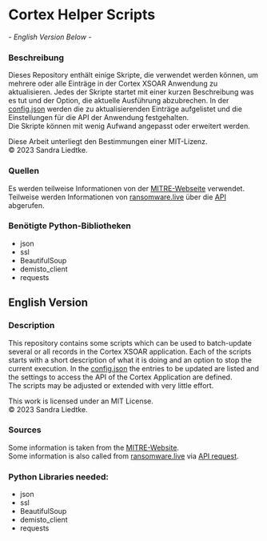 # Cortex Helper Scripts

*- English Version Below -*

### Beschreibung

Dieses Repository enthält einige Skripte, die verwendet werden können, um mehrere oder alle Einträge in der Cortex XSOAR Anwendung zu aktualisieren.
Jedes der Skripte startet mit einer kurzen Beschreibung was es tut und der Option, die aktuelle Ausführung abzubrechen.
In der [config.json](/config.json) werden die zu aktualisierenden Einträge aufgelistet und die Einstellungen für die API der Anwendung festgehalten.<br/>
Die Skripte können mit wenig Aufwand angepasst oder erweitert werden.

Diese Arbeit unterliegt den Bestimmungen einer MIT-Lizenz.<br/>
© 2023 Sandra Liedtke.


### Quellen

Es werden teilweise Informationen von der [MITRE-Webseite](https://attack.mitre.org/) verwendet.<br/>
Teilweise werden Informationen von [ransomware.live](https://ransomware.live/#/) über die [API](https://api.ransomware.live/groups) abgerufen.


### Benötigte Python-Bibliotheken

 - json
 - ssl
 - BeautifulSoup
 - demisto_client
 - requests

## English Version

### Description

This repository contains some scripts which can be used to batch-update several or all records in the Cortex XSOAR application.
Each of the scripts starts with a short description of what it is doing and an option to stop the current execution.
In the [config.json](/config.json) the entries to be updated are listed and the settings to access the API of the Cortex Application are defined.<br/>
The scripts may be adjusted or extended with very little effort.

This work is licensed under an MIT License.<br/>
© 2023 Sandra Liedtke.


### Sources

Some information is taken from the [MITRE-Website](https://attack.mitre.org/).<br/>
Some information is also called from [ransomware.live](https://ransomware.live/#/) via [API request](https://api.ransomware.live/groups).


### Python Libraries needed:

 - json
 - ssl
 - BeautifulSoup
 - demisto_client
 - requests
